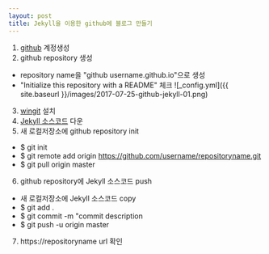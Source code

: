 ```yaml
---
layout: post
title: Jekyll을 이용한 github에 블로그 만들기
---
```


1. [github](https://github.com/) 계정생성
2. github repository 생성
- repository name을 "github username.github.io"으로 생성
- "Initialize this repository with a README" 체크
  ![_config.yml]({{ site.baseurl }}/images/2017-07-25-github-jekyll-01.png)
3. [wingit](https://git-scm.com/download/win) 설치
4. [Jekyll 소스코드](https://github.com/barryclark/jekyll-now) 다운
5. 새 로컬저장소에 github repository init
- $ git init
- $ git remote add origin https://github.com/username/repositoryname.git
- $ git pull origin master
6. github repository에 Jekyll 소스코드 push
- 새 로컬저장소에 Jekyll 소스코드 copy
- $ git add .
- $ git commit -m "commit description
- $ git push -u origin master
7. https://repositoryname url 확인